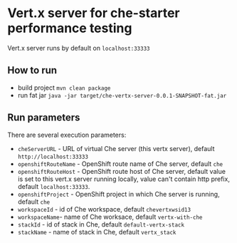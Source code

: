 # Vert.x server for che-starter performance testing
Vert.x server runs by default on `localhost:33333`

## How to run
- build project `mvn clean package`
- run fat jar `java -jar target/che-vertx-server-0.0.1-SNAPSHOT-fat.jar`

## Run parameters

There are several execution parameters:
- `cheServerURL` - URL of virtual Che server (this vertx server), default `http://localhost:33333`
- `openshiftRouteName` - OpenShift route name of Che server, default `che`
- `openshiftRouteHost` - OpenShift route host of Che server, default value is set to this vert.x server running locally, value can't contain http prefix, default `localhost:33333`. 
- `openshiftProject` - OpenShift project in which Che server is running, default `che`
- `workspaceId` - id of Che workspace, default `chevertxwsid13`
- `workspaceName`- name of Che worksace, default `vertx-with-che`
- `stackId` - id of stack in Che, default `default-vertx-stack`
- `stackName` - name of stack in Che, default `vertx_stack`

